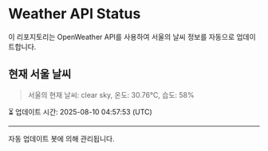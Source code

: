 
# Weather API Status

이 리포지토리는 OpenWeather API를 사용하여 서울의 날씨 정보를 자동으로 업데이트합니다.

## 현재 서울 날씨
> 서울의 현재 날씨: clear sky, 온도: 30.76°C, 습도: 58%

⏳ 업데이트 시간: 2025-08-10 04:57:53 (UTC)

---
자동 업데이트 봇에 의해 관리됩니다.
